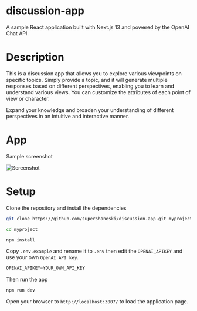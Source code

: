 discussion-app
======

A sample React application built with Next.js 13 and powered by the OpenAI Chat API. 

# Description

This is a discussion app that allows you to explore various viewpoints on specific topics. Simply provide a topic, and it will generate multiple responses based on different perspectives, enabling you to learn and understand various views. You can customize the attributes of each point of view or character. 

Expand your knowledge and broaden your understanding of different perspectives in an intuitive and interactive manner.

# App

Sample screenshot

<picture>
  <source media="(prefers-color-scheme: light)" srcset="./docs/screenshot1.jpeg">
  <source media="(prefers-color-scheme: dark)" srcset="./docs/screenshot2.jpeg">
  <img alt="Screenshot" src="./docs/story1.jpeg">
</picture>

# Setup

Clone the repository and install the dependencies

```sh
git clone https://github.com/supershaneski/discussion-app.git myproject

cd myproject

npm install
```

Copy `.env.example` and rename it to `.env` then edit the `OPENAI_APIKEY` and use your own `OpenAI API key`.

```javascript
OPENAI_APIKEY=YOUR_OWN_API_KEY
```

Then run the app

```sh
npm run dev
```

Open your browser to `http://localhost:3007/` to load the application page.

